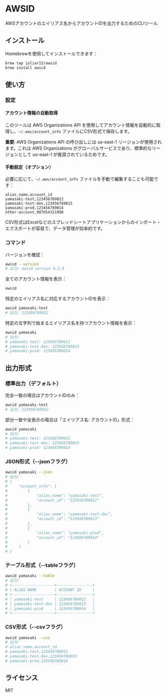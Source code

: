 # AWSID

AWSアカウントのエイリアス名からアカウントIDを出力するためのCLIツール

## インストール

Homebrewを使用してインストールできます：

```bash
brew tap juliar13/awsid
brew install awsid
```

## 使い方

### 設定

#### アカウント情報の自動取得

このツールは AWS Organizations API を使用してアカウント情報を自動的に取得し、`~/.aws/account_info` ファイルにCSV形式で保存します。

**重要**: AWS Organizations API の呼び出しには us-east-1 リージョンが使用されます。これは AWS Organizations がグローバルサービスであり、標準的なリージョンとして us-east-1 が推奨されているためです。

#### 手動設定（オプション）

必要に応じて、`~/.aws/account_info` ファイルを手動で編集することも可能です：

```csv
alias_name,account_id
yamasaki-test,123456789012
yamasaki-test-dev,123456789013
yamasaki-prod,123456789014
other-account,987654321098
```

CSV形式はExcelなどのスプレッドシートアプリケーションからのインポート・エクスポートが容易で、データ管理が効率的です。

### コマンド

バージョンを確認：

```bash
awsid --version
# 出力: awsid version 0.2.0
```

全てのアカウント情報を表示：

```bash
awsid
```

特定のエイリアス名に対応するアカウントIDを表示：

```bash
awsid yamasaki-test
# 出力: 123456789012
```

特定の文字列で始まるエイリアス名を持つアカウント情報を表示：

```bash
awsid yamasaki
# 出力:
# yamasaki-test: 123456789012
# yamasaki-test-dev: 123456789013
# yamasaki-prod: 123456789014
```

## 出力形式

### 標準出力（デフォルト）

完全一致の場合はアカウントIDのみ：
```bash
awsid yamasaki-test
# 出力: 123456789012
```

部分一致や全表示の場合は「エイリアス名: アカウントID」形式：
```bash
awsid yamasaki
# 出力:
# yamasaki-test: 123456789012
# yamasaki-test-dev: 123456789013
# yamasaki-prod: 123456789014
```

### JSON形式（--jsonフラグ）

```bash
awsid yamasaki --json
# 出力:
# {
#     "account_info": [
#         {
#             "alias_name": "yamasaki-test",
#             "account_id": "123456789012"
#         },
#         {
#             "alias_name": "yamasaki-test-dev", 
#             "account_id": "123456789013"
#         },
#         {
#             "alias_name": "yamasaki-prod",
#             "account_id": "123456789014"
#         }
#     ]
# }
```

### テーブル形式（--tableフラグ）

```bash
awsid yamasaki --table
# 出力:
# +-------------------+----------------+
# | ALIAS NAME        | ACCOUNT ID     |
# +-------------------+----------------+
# | yamasaki-test     | 123456789012   |
# | yamasaki-test-dev | 123456789013   |
# | yamasaki-prod     | 123456789014   |
# +-------------------+----------------+
```

### CSV形式（--csvフラグ）

```bash
awsid yamasaki --csv
# 出力:
# alias_name,account_id
# yamasaki-test,123456789012
# yamasaki-test-dev,123456789013
# yamasaki-prod,123456789014
```

## ライセンス

MIT
